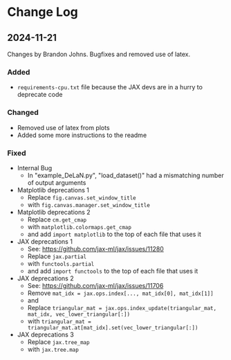 # Change Log
## 2024-11-21
Changes by Brandon Johns.
Bugfixes and removed use of latex.

### Added
- `requirements-cpu.txt` file because the JAX devs are in a hurry to deprecate code

### Changed
- Removed use of latex from plots
- Added some more instructions to the readme

### Fixed
- Internal Bug
    - In "example_DeLaN.py", "load_dataset()" had a mismatching number of output arguments
- Matplotlib deprecations 1
    - Replace ```fig.canvas.set_window_title```
    - with    ```fig.canvas.manager.set_window_title```
- Matplotlib deprecations 2
    - Replace ```cm.get_cmap```
    - with    ```matplotlib.colormaps.get_cmap```
    - and add ```import matplotlib``` to the top of each file that uses it
- JAX deprecations 1
    - See: https://github.com/jax-ml/jax/issues/11280
    - Replace ```jax.partial```
    - with ```functools.partial```
    - and add ```import functools``` to the top of each file that uses it
- JAX deprecations 2
    - See: https://github.com/jax-ml/jax/issues/11706
    - Remove ```mat_idx = jax.ops.index[..., mat_idx[0], mat_idx[1]]```
    - and
    - Replace ```triangular_mat = jax.ops.index_update(triangular_mat, mat_idx, vec_lower_triangular[:])```
    - with    ```triangular_mat = triangular_mat.at[mat_idx].set(vec_lower_triangular[:])```
- JAX deprecations 3
    - Replace ```jax.tree_map```
    - with    ```jax.tree.map```



